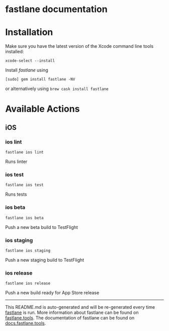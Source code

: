 fastlane documentation
================
# Installation

Make sure you have the latest version of the Xcode command line tools installed:

```
xcode-select --install
```

Install _fastlane_ using
```
[sudo] gem install fastlane -NV
```
or alternatively using `brew cask install fastlane`

# Available Actions
## iOS
### ios lint
```
fastlane ios lint
```
Runs linter
### ios test
```
fastlane ios test
```
Runs tests
### ios beta
```
fastlane ios beta
```
Push a new beta build to TestFlight
### ios staging
```
fastlane ios staging
```
Push a new staging build to TestFlight
### ios release
```
fastlane ios release
```
Push a new build ready for App Store release

----

This README.md is auto-generated and will be re-generated every time [fastlane](https://fastlane.tools) is run.
More information about fastlane can be found on [fastlane.tools](https://fastlane.tools).
The documentation of fastlane can be found on [docs.fastlane.tools](https://docs.fastlane.tools).
